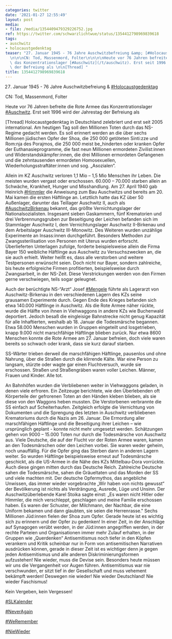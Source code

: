 ```yaml
---
categories: twitter
date: '2021-01-27 12:55:49'
layout: post
media:
- file: /media/1354409479329226752.jpg
ref: https://twitter.com/schwarzlichtwue/status/1354412798969839618
tags:
- auschwitz
- holocaustgedenktag
teaser: "27. Januar 1945 - 76 Jahre Auschwitzbefreiung &amp; [#Holocaustgedenktag](/t/holocaustgedenktag)\n\
  \n\n\nCN: Tod, Massenmord, Folter\n\n\n\nHeute vor 76 Jahren befreite die Rote Armee\
  \ das Konzentrationslager [#Auschwitz](/t/auschwitz). Erst seit 1996 wird der Jahrestag\
  \ der Befreiung als \n\n[Thread] "
title: 1354412798969839618
---
```

27. Januar 1945 - 76 Jahre Auschwitzbefreiung &amp; [#Holocaustgedenktag](/t/holocaustgedenktag)



CN: Tod, Massenmord, Folter



Heute vor 76 Jahren befreite die Rote Armee das Konzentrationslager [#Auschwitz](/t/auschwitz). Erst seit 1996 wird der Jahrestag der Befreiung als 

[Thread] 
Holocaustgedenktag in Deutschland zelebriert und erst seit 2005 international. Am heutigen Tag soll den Millionen Toten durch das NS-Regime gedacht werden. Es soll erinnert werden an die über sechs Millionen jüdischen Opfer der Shoa, die 250 000 getöteten Sinti:zze und Rom:nja des Porajmos, die 250 000 meist be_hinderten oder kranken Opfer der Euthanasieprogramme, die fast neun Millionen ermordeten Zivilist:innen und Widerstandskämpfer:innen, die drei Millionen ermordeten Gefangenen und die zehntausenden ermordeten Homosexuellen, Wiederholungsstraftäter:innen und sog. „Asozialen“.

Allein im KZ Auschwitz verloren 1,1 Mio – 1,5 Mio Menschen ihr Leben. Die meisten wurden vergast oder erschossen. 60.000 – 70.000 starben allein an Schwäche, Krankheit, Hunger und Misshandlung.
Am 27. April 1940 gab Heinrich [#Himmler](/t/himmler) die Anweisung zum Bau Auschwitzs und bereits am 20. Mai kamen die ersten Häftlinge an. Letztlich hatte das KZ über 50 Außenlager, darunter das Teillager Auschwitz II, auch als [#AuschwitzBirkenau](/t/auschwitzbirkenau) bekannt, das größte Vernichtungslager der
Nationalsozialisten. Insgesamt sieben Gaskammern, fünf Krematorien und drei Verbrennungsgruben zur Beseitigung der Leichen befanden sich im Stammlager Auschwitz I, dem Vernichtungslager Auschwitz II-Birkenau und dem Arbeitslager Auschwitz III-Monowitz.
Des Weiteren wurden unzählige Experimente an Insass:innen durchgeführt. Besonders Methoden zur Zwangssterilisation von Personen mit Uterus wurden erforscht. Überlieferten Unterlagen zufolge, forderte beispielsweise allein die Firma Bayer 150 weibliche Häftlinge aus
Auschwitz zu Versuchszwecken an, die sie auch erhielt. Weiter heißt es, dass alle verstorben und weitere Testpersonen erwünscht seien. Doch nicht nur Bayer, sondern zahlreiche, bis heute erfolgreiche Firmen profitierten, beispielsweise durch Zwangsarbeit, in der NS-Zeit.
Diese Verstrickungen werden von den Firmen gerne verschwiegen, teils sogar geleugnet.

Auch der berüchtigte NS-“Arzt“ Josef [#Mengele](/t/mengele) führte als Lagerarzt von Auschwitz-Birkenau in den verschiedenen Lagern des KZs seine grausamen Experimente durch.
Gegen Ende des Krieges befanden sich etwa 140.000 Häftlinge in Auschwitz. Als die Rote Armee näher rückte, wurde die Hälfte von ihnen in Viehwaggons in andere KZs wie Buchenwald deportiert.
Jedoch besaß die eingleisige Bahnstrecke nicht genug Kapazität für alle Inhaftierten, weshalb ab 18. Januar die Todesmärsche begannen. Etwa 58.000 Menschen wurden in Gruppen eingeteilt und losgetrieben, knapp 9.000 nicht marschfähige Häftlinge blieben zurück.
Nur etwa 8600 Menschen konnte die Rote Armee am 27. Januar befreien, doch viele waren bereits so schwach oder krank, dass sie kurz darauf starben. 

SS-Wärter trieben derweil die marschfähigen Häftlinge, pausenlos und ohne Nahrung, über die Straßen durch die klirrende Kälte.
War eine Person zu langsam, stürzte oder wagte gar einen Fluchtversuch, wurde sie erschossen. Straßen und Straßengräben waren voller Leichen. Männer, Frauen und Kinder. Alle tot. 

An Bahnhöfen wurden die Verbliebenen weiter in Viehwaggons geladen, in denen viele erfroren.
Ein Zeitzeuge berichtete, wie den Überlebenden oft Körperteile der gefrorenen Toten an den Händen kleben blieben, als sie diese von den Waggons heben mussten. Die Verstorbenen verbrannte die SS einfach auf Scheiterhaufen. Zeitgleich erfolgte die Vernichtung von Dokumenten und die Sprengung des letzten in Auschwitz verbliebenen Krematoriums durch die Nazis am 26. Januar. Die Ermordung aller marschfähigen Häftlinge und die Beseitigung ihrer Leichen – wie ursprünglich geplant -  konnte nicht mehr umgesetzt werden.
Schätzungen gehen von 9000 – 15.000 Toten nur durch die Todesmärsche von Auschwitz aus. Viele Deutsche, die auf der Flucht vor der Roten Armee waren, kamen an den Todesmärschen oder den Leichen vorbei. Sie waren weder geheim, noch unauffällig.
Für die Opfer ging das Sterben dann in anderen Lagern weiter. So wurden Häftlinge beispielsweise erneut auf Todesmärsche geschickt, als die US-Armee in die Nähe des KZs Mittelbau-Dora vorrückte. Auch diese gingen mitten durch das Deutsche Reich. Zahlreiche Deutsche sahen die Todesmärsche, sahen die Gräueltaten und das Morden der SS und viele machten mit. Der deutsche Opfermythos, das angebliche Unwissen, das immer wieder vorgebrachte  „Wir haben von nichts gewusst“ der Bevölkerung ist nichts als Verdrängung, Ausrede, Lüge und Unsinn.
Der Auschwitzüberlebende Karel Stoika sagte einst: „Es waren nicht Hitler oder Himmler, die mich verschleppt, geschlagen und meine Familie erschossen haben. Es waren der Schuster, der Milchmann, der Nachbar, die eine Uniform bekamen und dann glaubten, sie seien die Herrenrasse."
Sechs Millionen Jüd:innen fielen der Shoa zum Opfer. Gerade heute ist es wichtig sich zu erinnern und der Opfer zu gedenken!  In einer Zeit, in der Anschläge auf Synagogen verübt werden, in der Jüd:innen angegriffen werden, in der rechte
Parteien und Organisationen immer mehr Zulauf erhalten, in der Gruppen wie „Querdenken“ Antisemitismus noch tiefer in den Köpfen verankern und Kritik scheinbar nur in Form von antisemitischen Narrativen ausdrücken können, gerade in dieser Zeit ist es wichtiger denn je gegen jeden Antisemitismus und alle anderen Diskriminierungsformen aufzustehen! Nie wieder, muss die Devise sein. Besonders heute müssen wir uns die Vergangenheit vor Augen führen. Antisemitismus war nie verschwunden, er sitzt tief in der Gesellschaft und muss vehement bekämpft werden!
Deswegen nie wieder! Nie wieder Deutschland! Nie wieder Faschismus!

Kein Vergeben, kein Vergessen!



[#SLKalender](/t/slkalender)

[#NeverAgain](/t/neveragain)

[#WeRemember](/t/weremember) 

[#NieWieder](/t/niewieder)